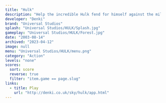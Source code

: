 ```yaml
---
title: "Hulk"
description: "Help the incredible Hulk fend for himself against the military"
developer: "Denki"
brand: "Universal Studios"
splash: "Universal Studios/HULK/Splash.jpg"
gameplay: "Universal Studios/HULK/Forest.jpg"
date: "2003-08-14"
archived: "2023-04-12"
image: null
menu: "Universal Studios/HULK/menu.png"
category: "Action"
levels: "none"
scores:
  sort: score
  reverse: true
  filter: "item.game == page.slug"
links:
  - title: Play
    url: "http://denki.co.uk/sky/hulk/app.html"
---
```

